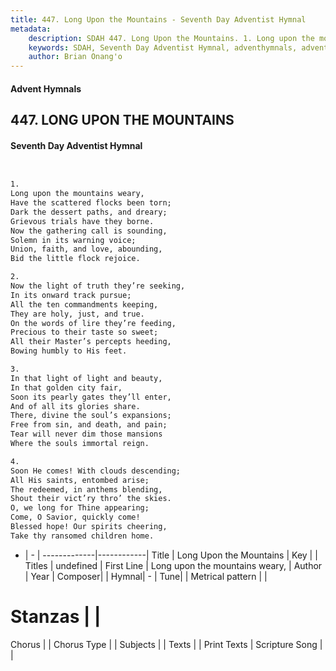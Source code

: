 ```yaml
---
title: 447. Long Upon the Mountains - Seventh Day Adventist Hymnal
metadata:
    description: SDAH 447. Long Upon the Mountains. 1. Long upon the mountains weary, Have the scattered flocks been torn; Dark the dessert paths, and dreary; Grievous trials have they borne. Now the gathering call is sounding, Solemn in its warning voice; Union, faith, and love, abounding, Bid the little flock rejoice.
    keywords: SDAH, Seventh Day Adventist Hymnal, adventhymnals, advent hymnals, Long Upon the Mountains, Long upon the mountains weary, 
    author: Brian Onang'o
---
```


#### Advent Hymnals
## 447. LONG UPON THE MOUNTAINS
#### Seventh Day Adventist Hymnal

```txt


1.
Long upon the mountains weary,
Have the scattered flocks been torn;
Dark the dessert paths, and dreary;
Grievous trials have they borne.
Now the gathering call is sounding,
Solemn in its warning voice;
Union, faith, and love, abounding,
Bid the little flock rejoice.

2.
Now the light of truth they’re seeking,
In its onward track pursue;
All the ten commandments keeping,
They are holy, just, and true.
On the words of lire they’re feeding,
Precious to their taste so sweet;
All their Master’s percepts heeding,
Bowing humbly to His feet.

3.
In that light of light and beauty,
In that golden city fair,
Soon its pearly gates they’ll enter,
And of all its glories share.
There, divine the soul’s expansions;
Free from sin, and death, and pain;
Tear will never dim those mansions
Where the souls immortal reign.

4.
Soon He comes! With clouds descending;
All His saints, entombed arise;
The redeemed, in anthems blending,
Shout their vict’ry thro’ the skies.
O, we long for Thine appearing;
Come, O Savior, quickly come!
Blessed hope! Our spirits cheering,
Take thy ransomed children home.


```

- |   -  |
-------------|------------|
Title | Long Upon the Mountains |
Key |  |
Titles | undefined |
First Line | Long upon the mountains weary, |
Author | 
Year | 
Composer|  |
Hymnal|  - |
Tune|  |
Metrical pattern | |
# Stanzas |  |
Chorus |  |
Chorus Type |  |
Subjects |  |
Texts |  |
Print Texts | 
Scripture Song |  |
  
